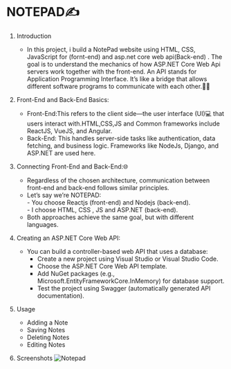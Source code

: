 # NOTEPAD✍️

1. Introduction
    - In this project, i build a NotePad website using HTML, CSS, JavaScript for (fornt-end) and asp.net core web api(Back-end) . The goal is to understand the mechanics of how ASP.NET Core Web Api servers work together with the front-end. An API stands for Application Programming Interface. It’s like a bridge that allows different software programs to communicate with each other.🚀🌟

2. Front-End and Back-End Basics:
     - Front-End:This refers to the client side—the user interface (UI)💻 that users interact with.HTML,CSS,JS and Common frameworks include ReactJS, VueJS, and Angular.<br>
     - Back-End: This handles server-side tasks like authentication, data fetching, and business logic. Frameworks like NodeJs, Django, and ASP.NET are used here.
       
3. Connecting Front-End and Back-End:🌐
   - Regardless of the chosen architecture, communication between front-end and back-end follows similar principles.
   - Let’s say we’re NOTEPAD:<br>
         - You choose Reactjs (front-end) and Nodejs  (back-end).<br>
         - I choose HTML, CSS , JS and ASP.NET (back-end).<br>
   - Both approaches achieve the same goal, but with different languages.

4. Creating an ASP.NET Core Web API:
    - You can build a controller-based web API that uses a database:<br>
         - Create a new project using Visual Studio or Visual Studio Code.<br>
         - Choose the ASP.NET Core Web API template.<br>
         - Add NuGet packages (e.g., Microsoft.EntityFrameworkCore.InMemory) for database support.<br>
         - Test the project using Swagger (automatically generated API documentation).<br>
5. Usage
    - Adding a Note
    - Saving Notes
    - Deleting Notes
    - Editing Notes

6. Screenshots
![Notepad](https://github.com/Rahul02M/Note-app/assets/133855195/d4335b05-1314-4f35-91a9-3800008ba0a3)

       
